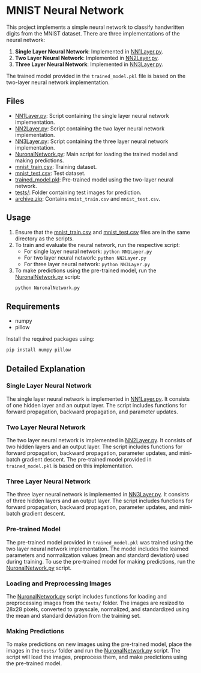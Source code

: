 # MNIST Neural Network

This project implements a simple neural network to classify handwritten digits from the MNIST dataset. There are three implementations of the neural network:

1. **Single Layer Neural Network**: Implemented in [NN1Layer.py](NN1Layer.py).
2. **Two Layer Neural Network**: Implemented in [NN2Layer.py](NN2Layer.py).
3. **Three Layer Neural Network**: Implemented in [NN3Layer.py](NN3Layer.py).

The trained model provided in the `trained_model.pkl` file is based on the two-layer neural network implementation.

## Files

- [NN1Layer.py](NN1Layer.py): Script containing the single layer neural network implementation.
- [NN2Layer.py](NN2Layer.py): Script containing the two layer neural network implementation.
- [NN3Layer.py](NN3Layer.py): Script containing the three layer neural network implementation.
- [NuronalNetwork.py](NuronalNetwork.py): Main script for loading the trained model and making predictions.
- [mnist_train.csv](mnist_train.csv): Training dataset.
- [mnist_test.csv](mnist_test.csv): Test dataset.
- [trained_model.pkl](trained_model.pkl): Pre-trained model using the two-layer neural network.
- [tests/](tests/): Folder containing test images for prediction.
- [archive.zip](archive.zip): Contains `mnist_train.csv` and `mnist_test.csv`.

## Usage

1. Ensure that the [mnist_train.csv](mnist_train.csv) and [mnist_test.csv](mnist_test.csv) files are in the same directory as the scripts.
2. To train and evaluate the neural network, run the respective script:
    - For single layer neural network: `python NN1Layer.py`
    - For two layer neural network: `python NN2Layer.py`
    - For three layer neural network: `python NN3Layer.py`
3. To make predictions using the pre-trained model, run the [NuronalNetwork.py](NuronalNetwork.py) script:
    ```sh
    python NuronalNetwork.py
    ```

## Requirements

- numpy
- pillow

Install the required packages using:
```sh
pip install numpy pillow
```

## Detailed Explanation

### Single Layer Neural Network

The single layer neural network is implemented in [NN1Layer.py](NN1Layer.py). It consists of one hidden layer and an output layer. The script includes functions for forward propagation, backward propagation, and parameter updates.

### Two Layer Neural Network

The two layer neural network is implemented in [NN2Layer.py](NN2Layer.py). It consists of two hidden layers and an output layer. The script includes functions for forward propagation, backward propagation, parameter updates, and mini-batch gradient descent. The pre-trained model provided in `trained_model.pkl` is based on this implementation.

### Three Layer Neural Network

The three layer neural network is implemented in [NN3Layer.py](NN3Layer.py). It consists of three hidden layers and an output layer. The script includes functions for forward propagation, backward propagation, parameter updates, and mini-batch gradient descent.

### Pre-trained Model

The pre-trained model provided in `trained_model.pkl` was trained using the two layer neural network implementation. The model includes the learned parameters and normalization values (mean and standard deviation) used during training. To use the pre-trained model for making predictions, run the [NuronalNetwork.py](NuronalNetwork.py) script.

### Loading and Preprocessing Images

The [NuronalNetwork.py](NuronalNetwork.py) script includes functions for loading and preprocessing images from the `tests/` folder. The images are resized to 28x28 pixels, converted to grayscale, normalized, and standardized using the mean and standard deviation from the training set.

### Making Predictions

To make predictions on new images using the pre-trained model, place the images in the `tests/` folder and run the [NuronalNetwork.py](NuronalNetwork.py) script. The script will load the images, preprocess them, and make predictions using the pre-trained model.